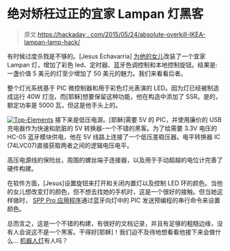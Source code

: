 # 绝对矫枉过正的宜家 Lampan 灯黑客

> 原文:[https://hackaday . com/2015/05/24/absolute-overkill-IKEA-lampan-lamp-hack/](https://hackaday.com/2015/05/24/absolute-overkill-ikea-lampan-lamp-hack/)

有时候过度杀戮是不够的。[Jesus Echavarria] [为他的女儿](http://www.jechavarria.com/2015/04/22/hacking-a-lampan-ikea-lamp/)改装了一个宜家 Lampan 灯，增加了彩色 led、定时器、蓝牙色调控制和本地控制旋钮。结果是:一盏价值 5 美元的灯至少增加了 50 美元的魅力。我们来看看后者。

整个灯光系统基于 PIC 微控制器和用于彩色灯光表演的 LED。因为灯已经被制造成运行 40W 灯泡，而[耶稣]想要保留这种功能，他在构造中添加了 SSR。是的，额定功率是 5000 瓦，但这是他手头上的。

[![Top-Elements](../Images/a7b1c8deb469034a093fba2be6d77831.png)](https://hackaday.com/wp-content/uploads/2015/05/top-elements.jpg) 接下来是低压电源。[耶稣]需要 5V 的 PIC，并使用廉价的 USB 充电器作为快速和肮脏的 5V 转换器-一个不错的黑客。为了给需要 3.3V 电压的 HC-05 蓝牙模块供电，他在 5V 线路上连接了一个低压差稳压器。电平转换器 IC (74LVC07)直接获取两者之间的逻辑电压电平。

高压电源线的保险丝，周围的螺丝端子连接器，以及用于手动超越的电位计完善了硬件构建。

在软件方面，[Jesus]设置旋钮来打开和关闭内置灯以及控制 LED 环的颜色。当他的女儿想改变灯的颜色，但不想去找她的手机时，这是一个很好的接触。但当她这样做时， [SPP Pro 应用程序](https://play.google.com/store/apps/details?id=mobi.dzs.android.BLE_SPP_PRO&hl=en)通过蓝牙向灯中的 PIC 发送预编程的串行命令来设置颜色。

总而言之，这是一个不错的构建，有很好的文档记录，并且有足够的粗糙边缘，没有人会说这不是一个黑客。干得好[耶稣]！我们迫不及待地想看看他接下来会做什么… [机器人灯](http://hackaday.com/2011/09/08/anthropomorphizing-an-ikea-lamp-like-pixar-but-in-real-life/)有人吗？